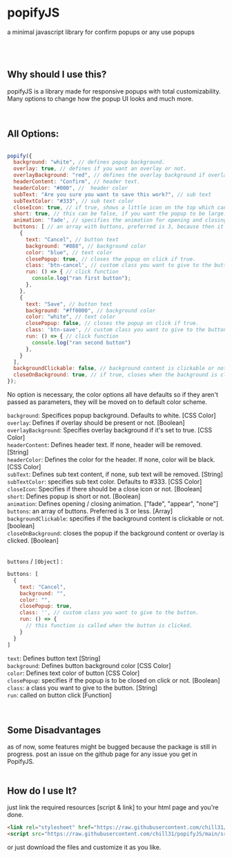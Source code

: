 # popifyJS
a minimal javascript library for confirm popups or any use popups

<br>
<br>

## Why should I use this?
popifyJS is a library made for responsive popups with total customizability. Many options to change how the popup UI looks and much more.

<br>

## All Options:

```js

popify({
  background: "white", // defines popup background.
  overlay: true, // defines if you want an overlay or not.
  overlayBackground: "red", // defines the overlay background if overlay is true,
  headerContent: "Confirm", // header text.
  headerColor: "#000", //  header color
  subText: "Are you sure you want to save this work?", // sub text
  subTextColor: "#333", // sub text color
  closeIcon: true, // if true, shows a little icon on the top which can be used to close the popup.
  short: true, // this can be false, if you want the popup to be large.
  animation: 'fade', // specifies the animation for opening and closing.
  buttons: [ // an array with buttons, preferred is 3, because then it will become a problem for mobile devices.
    {
      text: "Cancel", // button text
      background: "#888", // background color
      color: "blue", // text color
      closePopup: true, // closes the popup on click if true.
      class: 'btn-cancel', // custom class you want to give to the button.
      run: () => { // click function
        console.log("ran first button");
      },
    },
    {
      text: "Save", // button text
      background: "#ff0000", // background color
      color: "white", // text color
      closePopup: false, // closes the popup on click if true.
      class: 'btn-save', // custom class you want to give to the button.
      run: () => { // click function
        console.log("ran second button")
      },
    }
  ],
  backgroundClickable: false, // background content is clickable or not.
  closeOnBackground: true, // if true, closes when the background is clicked.
});

```

No option is necessary, the color options all have defaults so if they aren't passed as parameters, they will be moved on to default color scheme.

`background`: Specifices popup background. Defaults to white. [CSS Color] <br>
`overlay`: Defines if overlay should be present or not. [Boolean] <br>
`overlayBackground`: Specifies overlay background if it's set to true. [CSS Color] <br>
`headerContent`: Defines header text. If none, header will be removed. [String] <br>
`headerColor`: Defines the color for the header. If none, color will be black. [CSS Color] <br>
`subText`: Defines sub text content, if none, sub text will be removed. [String] <br>
`subTextColor`: specifies sub text color. Defaults to #333. [CSS Color] <br>
`closeIcon`: Specifies if there should be a close icon or not. [Boolean] <br>
`short`: Defines popup is short or not. [Boolean] <br>
`animation`: Defines opening / closing animation. ["fade", "appear", "none"] <br>
`buttons`: an array of buttons. Preferred is 3 or less. [Array] <br>
`backgroundClickable`: specifies if the background content is clickable or not. [boolean] <br>
`closeOnBackground`: closes the popup if the background content or overlay is clicked. [Boolean] <br> 
<br>

`buttons` / `[Object]` : 
```js
buttons: [
  {
    text: "Cancel",
    background: "",
    color: "",
    closePopup: true,
    class: '', // custom class you want to give to the button.
    run: () => {
      // this function is called when the button is clicked.
    }
  }
]
```

`text`: Defines button text [String] <br>
`background`: Defines button background color [CSS Color] <br>
`color`: Defines text color of button [CSS Color] <br>
`closePopup`: specifies if the popup is to be closed on click or not. [Boolean] <br>
`class`: a class you want to give to the button. [String] <br>
`run`: called on button click [Function] <br>

<br>

## Some  Disadvantages
as of now, some features might be bugged because the package is still in progress. post an issue on the github page for any issue you get in PopifyJS.
<br>
<br>

## How do I use It?
just link the required resources [script & link] to your html page and you're done.

```html
<link rel="stylesheet" href="https://raw.githubusercontent.com/chill31/popifyJS/main/src/style.css">
<script src="https://raw.githubusercontent.com/chill31/popifyJS/main/src/script.js"></script>
```
or just download the files and customize it as you like.
```
